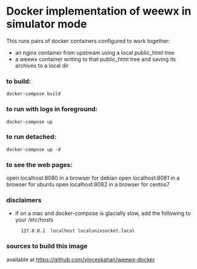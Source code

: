 
# Docker implementation of weewx in simulator mode

This runs pairs of docker containers configured to work together:

 * an nginx container from upstream using a local public_html tree
 * a weewx container writing to that public_html tree and saving its archives to a local dir

### to build:
    docker-compose build

### to run with logs in foreground:
    docker-compose up

### to run detached:
    docker-compose up -d

### to see the web pages:
  open localhost:8080 in a browser for debian
  open localhost:8081 in a browser for ubuntu
  open localhost:8082 in a browser for centos7

### disclaimers
 * if on a mac and docker-compose is glacially slow, add the following to your /etc/hosts

         127.0.0.1	localhost localunixsocket.local

### sources to build this image
   available at https://github.com/vinceskahan/weewx-docker
